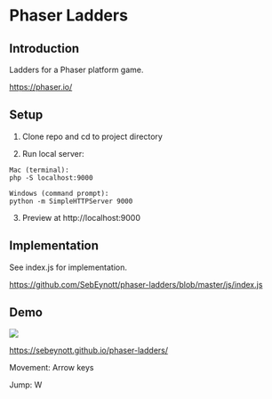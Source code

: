 # Phaser Ladders

## Introduction

Ladders for a Phaser platform game.

https://phaser.io/

## Setup

1. Clone repo and cd to project directory

2. Run local server:

```
Mac (terminal):
php -S localhost:9000

Windows (command prompt):
python -m SimpleHTTPServer 9000

```

3. Preview at http://localhost:9000

## Implementation

See index.js for implementation.

https://github.com/SebEynott/phaser-ladders/blob/master/js/index.js

## Demo

![](https://sebeynott.github.io/phaser-ladders/images/screen.gif)

https://sebeynott.github.io/phaser-ladders/

Movement: Arrow keys

Jump: W